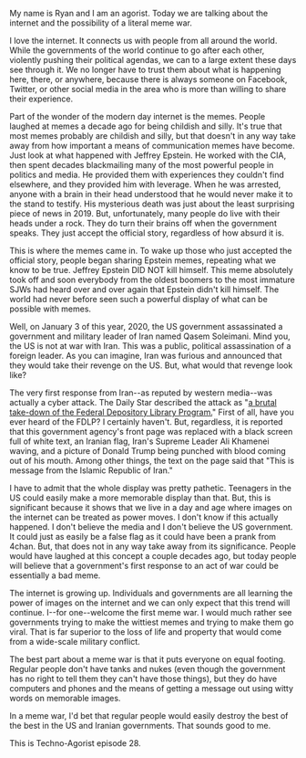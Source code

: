 My name is Ryan and I am an agorist. Today we are talking about the internet and the possibility of a literal meme war.

I love the internet. It connects us with people from all around the world. While the governments of the world continue to go after each other, violently pushing their political agendas, we can to a large extent these days see through it. We no longer have to trust them about what is happening here, there, or anywhere, because there is always someone on Facebook, Twitter, or other social media in the area who is more than willing to share their experience.

Part of the wonder of the modern day internet is the memes. People laughed at memes a decade ago for being childish and silly. It's true that most memes probably are childish and silly, but that doesn't in any way take away from how important a means of communication memes have become. Just look at what happened with Jeffrey Epstein. He worked with the CIA, then spent decades blackmailing many of the most powerful people in politics and media. He provided them with experiences they couldn't find elsewhere, and they provided him with leverage. When he was arrested, anyone with a brain in their head understood that he would never make it to the stand to testify. His mysterious death was just about the least surprising piece of news in 2019. But, unfortunately, many people do live with their heads under a rock. They do turn their brains off when the government speaks. They just accept the official story, regardless of how absurd it is.

This is where the memes came in. To wake up those who just accepted the official story, people began sharing Epstein memes, repeating what we know to be true. Jeffrey Epstein DID NOT kill himself. This meme absolutely took off and soon everybody from the oldest boomers to the most immature SJWs had heard over and over again that Epstein didn't kill himself. The world had never before seen such a powerful display of what can be possible with memes.

Well, on January 3 of this year, 2020, the US government assassinated a government and military leader of Iran named Qasem Soleimani. Mind you, the US is not at war with Iran. This was a public, political assassination of a foreign leader. As you can imagine, Iran was furious and announced that they would take their revenge on the US. But, what would that revenge look like?

The very first response from Iran--as reputed by western media--was actually a cyber attack. The Daily Star described the attack as "[a brutal take-down of the Federal Depository Library Program.](https://www.dailystar.co.uk/news/world-news/breaking-iran-launches-cyber-attack-21216337)" First of all, have you ever heard of the FDLP? I certainly haven't. But, regardless, it is reported that this government agency's front page was replaced with a black screen full of white text, an Iranian flag, Iran's Supreme Leader Ali Khamenei waving, and a picture of Donald Trump being punched with blood coming out of his mouth. Among other things, the text on the page said that "This is message from the Islamic Republic of Iran." 

I have to admit that the whole display was pretty pathetic. Teenagers in the US could easily make a more memorable display than that. But, this is significant because it shows that we live in a day and age where images on the internet can be treated as power moves. I don't know if this actually happened. I don't believe the media and I don't believe the US government. It could just as easily be a false flag as it could have been a prank from 4chan. But, that does not in any way take away from its significance. People would have laughed at this concept a couple decades ago, but today people will believe that a government's first response to an act of war could be essentially a bad meme.

The internet is growing up. Individuals and governments are all learning the power of images on the internet and we can only expect that this trend will continue. I--for one--welcome the first meme war. I would much rather see governments trying to make the wittiest memes and trying to make them go viral. That is far superior to the loss of life and property that would come from a wide-scale military conflict.

The best part about a meme war is that it puts everyone on equal footing. Regular people don't have tanks and nukes (even though the government has no right to tell them they can't have those things), but they do have computers and phones and the means of getting a message out using witty words on memorable images.

In a meme war, I'd bet that regular people would easily destroy the best of the best in the US and Iranian governments. That sounds good to me.

This is Techno-Agorist episode 28.
